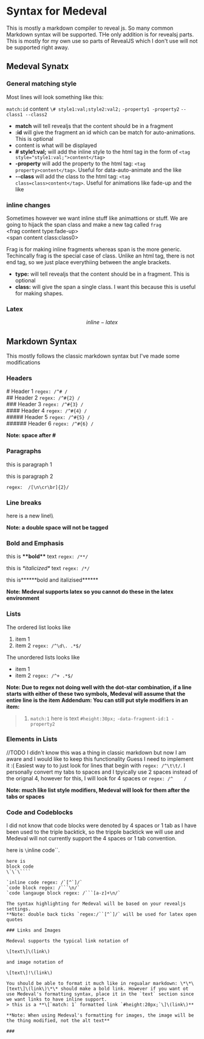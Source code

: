 # Syntax for Medeval

This is mostly a markdown compiler to reveal js. So many common Markdown syntax will be supported. THe only addition is for revealsj parts. This is mostly for my own use so parts of RevealJS which I don't use will not be supported right away.

## Medeval Synatx

### General matching style
Most lines will look something like this: 

`match:id` content `\# style1:val;style2:val2;` `-property1 -property2` `--class1 --class2`

+ **match** will tell revealjs that the content should be in a fragment
+ **:id** will give the fragment an id which can be match for auto-animations. This is optional
+ content is what will be displayed
+ **\# style1:val;** will add the inline style to the html tag in the form of `<tag style="style1:val;">content</tag>`
+ **-property** will add the property to the html tag: `<tag property>content</tag>`. Useful for data-auto-animate and the like 
+ **--class** will add the class to the html tag: `<tag class=class>content</tag>`. Useful for animations like fade-up and the like 

### inline changes
Sometimes however we want inline stuff like animattions or stuff. We are going to hijack the span class and make a new tag called `frag`  
\<frag content type:fade-up\>  
\<span content class:class0\>

Frag is for making inline fragments whereas span is the more generic. Techincally frag is the special case of class.
Unlike an html tag, there is not end tag, so we just place everythiing between the angle brackets. 
+ **type:** will tell revealjs that the content should be in a fragment. This is optional
+ **class:** will give the span a single class. I want this because this is useful for making shapes.

### Latex
$$inline-latex$$

## Markdown Syntax

This mostly follows the classic markdown syntax but I've made some modifications
### Headers

\# Header 1 `regex: /^# /`  
\#\# Header 2 `regex: /^#{2} /`  
\#\#\# Header 3 `regex: /^#{3} /`  
\#\#\#\# Header 4 `regex: /^#{4} /`  
\#\#\#\#\# Header 5 `regex: /^#{5} /`  
\#\#\#\#\#\# Header 6 `regex: /^#{6} /`  

**Note: space after \#**  

### Paragraphs
this is paragraph 1

this is paragraph 2 

`regex:  /[\n\cr\br]{2}/`

### Line breaks

here is a new line\\\\

**Note: a double space will not be tagged**

### Bold and Emphasis

this is **\*\*bold\*\*** text `regex: /**/`

this is *\*italicized\** text `regex: /*/`

this is***\*\*\*bold and italizised\*\*\****

**Note: Medeval supports latex so you cannot do these in the latex environment**

### Lists
The ordered list looks like
1. item 1
2. item 2
`regex: /^\d\. .*$/` 

The unordered lists looks like
+ item 1
+ item 2
`regex: /^+ .*$/`

**Note: Due to regex not doing well with the dot-star combination, if a line starts with either of these two symbols, Medeval will assume that the entire line is the item**
**Addendum: You can still put style modifiers in an item:** 
> 1. `match:1` here is text `#height:30px;` `-data-fragment-id:1 -property2`

### Elements in Lists

//TODO
I didn't know this was a thing in classic markdown but now I am aware and I would like to keep this functionality
Guess I need to implement it :(
Easiest way to to just look for lines that begin with `regex: /^\t\t/`. I personally convert my tabs to spaces and I tpyically use 2 spaces instead of the orignal 4, however for this, I will look for 4 spaces or `regex: /^    /`

**Note: much like list style modifiers, Medeval will look for them after the tabs or spaces**

### Code and Codeblocks

I did not know that code blocks were denoted by 4 spaces or 1 tab as I have been used to the triple backtick, so the tripple backtick we will use and Medeval will not currently support the 4 spaces or 1 tab convention.

here is `\`inline code\``. 

```\`\`\`
here is 
block code
\`\`\````

`inline code regex: /`[^`]/`
`code block regex: /```\n/`
`code langauge block regex: /```[a-z]+\n/`

The syntax highlighting for Medeval will be based on your revealjs settings.
**Note: double back ticks `regex:/``[^`]/` will be used for latex open quotes

### Links and Images

Medeval supports the typical link notation of

\[text\]\(link\)

and image notation of 

\[text\]!\(link\)

You should be able to format it much like in regualar markdown: \*\*\[text\]\(link\)\*\* should make a bold link. However if you want ot use Medeval's formatting syntax, place it in the `text` section since we want links to have inline support. 
> this is a **\[`match: 1` formatted link `#height:20px;`\]\(link\)**

**Note: When using Medeval's formatting for images, the image will be the thing modified, not the alt text** 

### 
